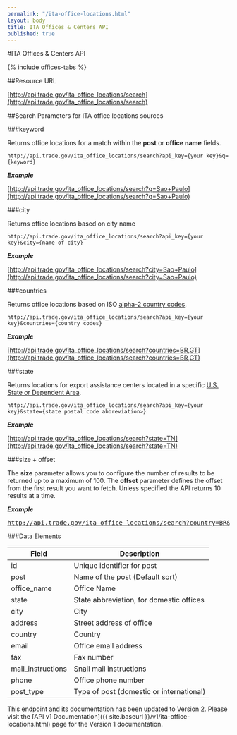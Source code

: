```yaml
---
permalink: "/ita-office-locations.html"
layout: body
title: ITA Offices & Centers API
published: true
---
```


#ITA Offices & Centers API

{% include offices-tabs %}

##Resource URL

[http://api.trade.gov/ita_office_locations/search](http://api.trade.gov/ita_office_locations/search)

##Search Parameters for ITA office locations sources

###keyword

Returns office locations for a match within the **post** or **office name** fields.

    http://api.trade.gov/ita_office_locations/search?api_key={your key}&q={keyword}

**_Example_**

[http://api.trade.gov/ita_office_locations/search?q=Sao+Paulo](http://api.trade.gov/ita_office_locations/search?q=Sao+Paulo)

###city

Returns office locations based on city name

    http://api.trade.gov/ita_office_locations/search?api_key={your key}&city={name of city}

**_Example_**

[http://api.trade.gov/ita_office_locations/search?city=Sao+Paulo](http://api.trade.gov/ita_office_locations/search?city=Sao+Paulo)

###countries

Returns office locations based on ISO [alpha-2 country codes](http://www.iso.org/iso/home/standards/country_codes/country_names_and_code_elements.htm).

    http://api.trade.gov/ita_office_locations/search?api_key={your key}&countries={country codes}
	
**_Example_**

[http://api.trade.gov/ita_office_locations/search?countries=BR,GT](http://api.trade.gov/ita_office_locations/search?countries=BR,GT)

###state

Returns locations for export assistance centers located in a specific  [U.S. State or Dependent Area](https://www.usps.com/send/official-abbreviations.htm).

    http://api.trade.gov/ita_office_locations/search?api_key={your key}&state={state postal code abbreviation>}

**_Example_**

[http://api.trade.gov/ita_office_locations/search?state=TN](http://api.trade.gov/ita_office_locations/search?state=TN)

###size + offset

The **size** parameter allows you to configure the number of results to be returned up to a maximum of 100. The **offset** parameter defines the offset from the first result you want to fetch. Unless specified the API returns 10 results at a time.

**_Example_**

<div><a href="http://api.trade.gov/ita_office_locations/search?country=BR&size=1&offset=1"><pre>http://api.trade.gov/ita_office_locations/search?country=BR&size=1&offset=1</pre></a></div>


###Data Elements

| Field             | Description                                                     |
| ----------------- | --------------------------------------------------------------- |
| id                | Unique identifier for post                                      |
| post              | Name of the post (Default sort)                                 |
| office_name       | Office Name                                                     |
| state             | State abbreviation, for domestic offices                        |
| city              | City                                                            |
| address           | Street address of office                                        |
| country           | Country                                                         |
| email             | Office email address                                            |
| fax               | Fax number                                                      |
| mail_instructions | Snail mail instructions                                         |
| phone             | Office phone number                                             |
| post_type         | Type of post (domestic or international)                        |

This endpoint and its documentation has been updated to Version 2. Please visit the [API v1 Documentation]({{ site.baseurl }}/v1/ita-office-locations.html) page for the Version 1 documentation.